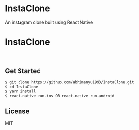 # InstaClone
An instagram clone built using React Native
# InstaClone

<br/>


## Get Started

```sh
$ git clone https://github.com/abhimanyu1993/InstaClone.git
$ cd InstaClone
$ yarn install
$ react-native run-ios OR react-native run-android
```

## License

MIT
